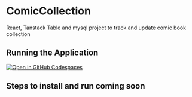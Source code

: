 # ComicCollection
React, Tanstack Table and mysql project to track and update comic book collection  
## Running the Application
[![Open in GitHub Codespaces](https://github.com/codespaces/badge.svg) ](https://codespaces.new/say-tec-pat/ComicCollection)

## Steps to install and run coming soon
